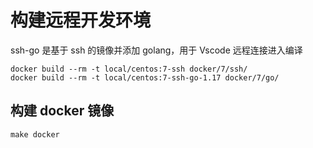 # 构建远程开发环境

ssh-go 是基于 ssh 的镜像并添加 golang，用于 Vscode 远程连接进入编译

```shell
docker build --rm -t local/centos:7-ssh docker/7/ssh/
docker build --rm -t local/centos:7-ssh-go-1.17 docker/7/go/
```

## 构建 docker 镜像

```shell
make docker
```
